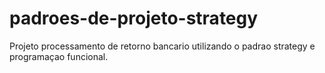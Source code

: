 # padroes-de-projeto-strategy

Projeto processamento de retorno bancario utilizando o padrao strategy e programaçao funcional.
